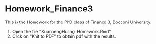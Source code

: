 # Homework_Finance3

This is the Homework for the PhD class of Finance 3, Bocconi University.

1. Open the file "XuanhengHuang_Homework.Rmd"
2. Click on "Knit to PDF" to obtain pdf with the results.
